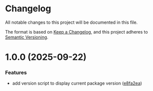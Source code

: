 # Changelog

All notable changes to this project will be documented in this file.

The format is based on [Keep a Changelog](https://keepachangelog.com/en/1.0.0/),
and this project adheres to [Semantic Versioning](https://semver.org/spec/v2.0.0.html).

# 1.0.0 (2025-09-22)


### Features

* add version script to display current package version ([e8fa2ea](https://github.com/iskala00/base-styles/commit/e8fa2ea9e8a84c974ddf2fc3dd34d3d2e55b8fc0))
